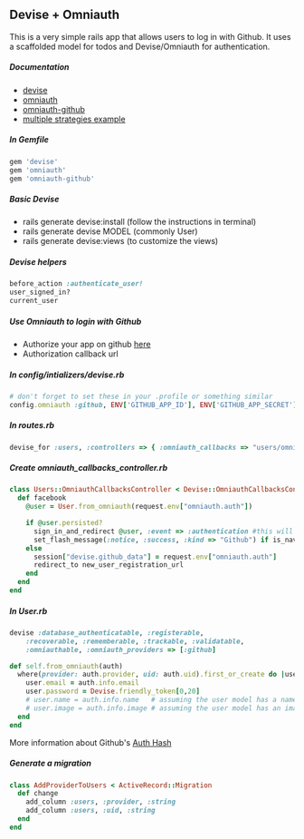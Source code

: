 ## Devise + Omniauth

This is a very simple rails app that allows users to log in with Github. It uses a scaffolded model for todos and Devise/Omniauth for authentication.

##### Documentation
* [devise](https://github.com/plataformatec/devise)
* [omniauth](https://github.com/plataformatec/devise/wiki/OmniAuth:-Overview)
* [omniauth-github](https://github.com/intridea/omniauth-github)
* [multiple strategies example](http://sourcey.com/rails-4-omniauth-using-devise-with-twitter-facebook-and-linkedin/)


##### In Gemfile
```ruby
gem 'devise'
gem 'omniauth'
gem 'omniauth-github'
```

##### Basic Devise
* rails generate devise:install (follow the instructions in terminal)
* rails generate devise MODEL (commonly User)
* rails generate devise:views (to customize the views)

##### Devise helpers
```ruby
before_action :authenticate_user!
user_signed_in?
current_user
```

##### Use Omniauth to login with Github
* Authorize your app on github [here](https://github.com/settings/applications/new)
* Authorization callback url

##### In config/intializers/devise.rb
```ruby
# don't forget to set these in your .profile or something similar
config.omniauth :github, ENV['GITHUB_APP_ID'], ENV['GITHUB_APP_SECRET'], scope: 'user,public_repo'
```
##### In routes.rb
```ruby
devise_for :users, :controllers => { :omniauth_callbacks => "users/omniauth_callbacks" }
```
##### Create omniauth_callbacks_controller.rb

```ruby
class Users::OmniauthCallbacksController < Devise::OmniauthCallbacksController
  def facebook
    @user = User.from_omniauth(request.env["omniauth.auth"])

    if @user.persisted?
      sign_in_and_redirect @user, :event => :authentication #this will throw if @user is not activated
      set_flash_message(:notice, :success, :kind => "Github") if is_navigational_format?
    else
      session["devise.github_data"] = request.env["omniauth.auth"]
      redirect_to new_user_registration_url
    end
  end
end
```

##### In User.rb
```ruby
devise :database_authenticatable, :registerable,
    :recoverable, :rememberable, :trackable, :validatable,
    :omniauthable, :omniauth_providers => [:github]

def self.from_omniauth(auth)
  where(provider: auth.provider, uid: auth.uid).first_or_create do |user|
    user.email = auth.info.email
    user.password = Devise.friendly_token[0,20]
    # user.name = auth.info.name   # assuming the user model has a name
    # user.image = auth.info.image # assuming the user model has an image
  end
end
```
More information about Github's [Auth Hash](https://github.com/intridea/omniauth/wiki/Auth-Hash-Schema)

##### Generate a migration
```ruby
class AddProviderToUsers < ActiveRecord::Migration
  def change
    add_column :users, :provider, :string
    add_column :users, :uid, :string
  end
end
```
